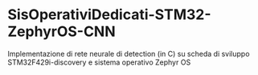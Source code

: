 # SisOperativiDedicati-STM32-ZephyrOS-CNN
Implementazione di rete neurale di detection (in C) su scheda di sviluppo STM32F429i-discovery e sistema operativo Zephyr OS
